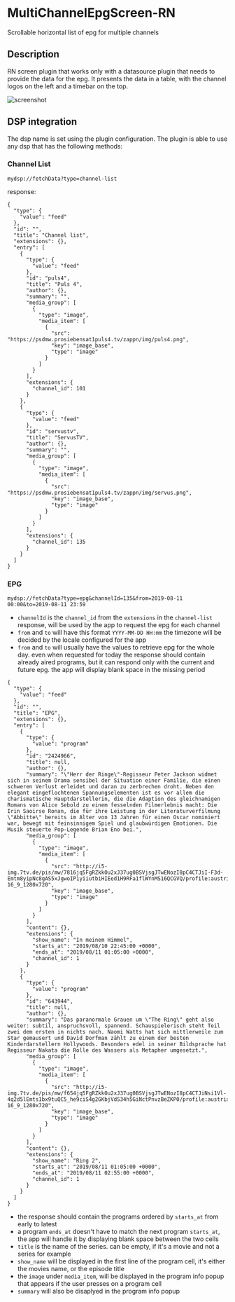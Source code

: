 # MultiChannelEpgScreen-RN

Scrollable horizontal list of epg for multiple channels

## Description

RN screen plugin that works only with a datasource plugin that needs to provide the data for the epg.
It presents the data in a table, with the channel logos on the left and a timebar on the top.


![screenshot](https://github.com/applicaster-plugins/MultiChannelEpgScreen-RN/blob/master/screenshot.png?raw=true)


## DSP integration

The dsp name is set using the plugin configuration.
The plugin is able to use any dsp that has the following methods:

### Channel List

`mydsp://fetchData?type=channel-list`

response:
```
{
  "type": {
    "value": "feed"
  },
  "id": "",
  "title": "Channel list",
  "extensions": {},
  "entry": [
    {
      "type": {
        "value": "feed"
      },
      "id": "puls4",
      "title": "Puls 4",
      "author": {},
      "summary": "",
      "media_group": [
        {
          "type": "image",
          "media_item": [
            {
              "src": "https://psdmw.prosiebensat1puls4.tv/zappn/img/puls4.png",
              "key": "image_base",
              "type": "image"
            }
          ]
        }
      ],
      "extensions": {
        "channel_id": 101
      }
    },
    {
      "type": {
        "value": "feed"
      },
      "id": "servustv",
      "title": "ServusTV",
      "author": {},
      "summary": "",
      "media_group": [
        {
          "type": "image",
          "media_item": [
            {
              "src": "https://psdmw.prosiebensat1puls4.tv/zappn/img/servus.png",
              "key": "image_base",
              "type": "image"
            }
          ]
        }
      ],
      "extensions": {
        "channel_id": 135
      }
    }
  ]
}
```




### EPG

`mydsp://fetchData?type=epg&channelId=135&from=2019-08-11 00:00&to=2019-08-11 23:59`

* `channelId` is the `channel_id` from the `extensions` in the `channel-list` response, will be used by the app to request the epg for each channel 
* `from` and `to` will have this format `YYYY-MM-DD HH:mm` the timezone will be decided by the locale configured for the app
* `from` and `to` will usually have the values to retrieve epg for the whole day. even when requested for today the response should contain already aired programs, but it can respond only with the current and future epg. the app will display blank space in the missing period

```
{
  "type": {
    "value": "feed"
  },
  "id": "",
  "title": "EPG",
  "extensions": {},
  "entry": [
    {
      "type": {
        "value": "program"
      },
      "id": "2424966",
      "title": null,
      "author": {},
      "summary": "\"Herr der Ringe\"-Regisseur Peter Jackson widmet sich in seinem Drama sensibel der Situation einer Familie, die einen schweren Verlust erleidet und daran zu zerbrechen droht. Neben den elegant eingeflochtenen Spannungselementen ist es vor allem die charismatische Hauptdarstellerin, die die Adaption des gleichnamigen Romans von Alice Sebold zu einem fesselnden Filmerlebnis macht: Die Irin Saoirse Ronan, die für ihre Leistung in der Literaturverfilmung \"Abbitte\" bereits im Alter von 13 Jahren für einen Oscar nominiert war, bewegt mit feinsinnigem Spiel und glaubwürdigen Emotionen. Die Musik steuerte Pop-Legende Brian Eno bei.",
      "media_group": [
        {
          "type": "image",
          "media_item": [
            {
              "src": "http://i5-img.7tv.de/pis/mw/7816jq5FgRZkkOu2xJ37ug0BSVjsgJTwENozI8pC4CTJiI-F3d-Emtm8yipNc8gAS5xJgwoIP1yiiutbiHIEed1H9RFa1flWYnMS16QCGVQ/profile:austriantv-16_9_1280x720",
              "key": "image_base",
              "type": "image"
            }
          ]
        }
      ],
      "content": {},
      "extensions": {
        "show_name": "In meinem Himmel",
        "starts_at": "2019/08/10 22:45:00 +0000",
        "ends_at": "2019/08/11 01:05:00 +0000",
        "channel_id": 1
      }
    },
    {
      "type": {
        "value": "program"
      },
      "id": "643944",
      "title": null,
      "author": {},
      "summary": "Das paranormale Grauen um \"The Ring\" geht also weiter: subtil, anspruchsvoll, spannend. Schauspielerisch steht Teil zwei dem ersten in nichts nach. Naomi Watts hat sich mittlerweile zum Star gemausert und David Dorfman zählt zu einem der besten Kinderdarstellern Hollywoods. Besonders edel in seiner Bildsprache hat Regisseur Nakata die Rolle des Wassers als Metapher umgesetzt.",
      "media_group": [
        {
          "type": "image",
          "media_item": [
            {
              "src": "http://i5-img.7tv.de/pis/mw/f654jq5FgRZkkOu2xJ37ug0BSVjsgJTwENozI8pC4CTJiNsi1Vl-4q2d5lEmts1bx9tuQC5_he9ciS4g2GKbjVdS34h5GiNctPnvzBeZKP0/profile:austriantv-16_9_1280x720",
              "key": "image_base",
              "type": "image"
            }
          ]
        }
      ],
      "content": {},
      "extensions": {
        "show_name": "Ring 2",
        "starts_at": "2019/08/11 01:05:00 +0000",
        "ends_at": "2019/08/11 02:55:00 +0000",
        "channel_id": 1
      }
    }
  ]
}
```

* the response should contain the programs ordered by `starts_at` from early to latest
* a program `ends_at` doesn't have to match the next program `starts_at`, the app will handle it by displaying blank space between the two cells
* `title` is the name of the series. can be empty, if it's a movie and not a series for example
* `show_name` will be displayed in the first line of the program cell, it's either the movies name, or the episode title
* the `image` under `media_item`, will be displayed in the program info popup that appears if the user presses on a program cell
* `summary` will also be disaplyed in the program info popup
